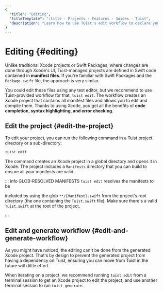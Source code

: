 ```yaml
---
{
  "title": "Editing",
  "titleTemplate": ":title · Projects · Features · Guides · Tuist",
  "description": "Learn how to use Tuist's edit workflow to declare your project leveraging Xcode's build system and editor capabilities."
}
---
```

# Editing {#editing}

Unlike traditional Xcode projects or Swift Packages, where changes are done
through Xcode's UI, Tuist-managed projects are defined in Swift code contained
in **manifest files**. If you're familiar with Swift Packages and the
`Package.swift` file, the approach is very similar.

You could edit these files using any text editor, but we recommend to use
Tuist-provided workflow for that, `tuist edit`. The workflow creates an Xcode
project that contains all manifest files and allows you to edit and compile
them. Thanks to using Xcode, you get all the benefits of **code completion,
syntax highlighting, and error checking**.

## Edit the project {#edit-the-project}

To edit your project, you can run the following command in a Tuist project
directory or a sub-directory:

```bash
tuist edit
```

The command creates an Xcode project in a global directory and opens it in
Xcode. The project includes a `Manifests` directory that you can build to ensure
all your manifests are valid.

::: info GLOB-RESOLVED MANIFESTS `tuist edit` resolves the manifests to be
<!-- -->
included by using the glob `**/{Manifest}.swift` from the project's root
directory (the one containing the `Tuist.swift` file). Make sure there's a
valid `Tuist.swift` at the root of the project.
<!-- -->
:::

## Edit and generate workflow {#edit-and-generate-workflow}

As you might have noticed, the editing can't be done from the generated Xcode
project. That's by design to prevent the generated project from having a
dependency on Tuist, ensuring you can move from Tuist in the future with little
effort.

When iterating on a project, we recommend running `tuist edit` from a terminal
session to get an Xcode project to edit the project, and use another terminal
session to run `tuist generate`.
